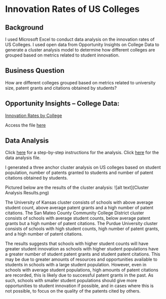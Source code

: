 # Innovation Rates of US Colleges
## Background
I used Microsoft Excel to conduct data analysis on the innovation rates of US Colleges. I used open data from Opportunity Insights on College Data to generate a cluster analysis model to determine how different colleges are grouped based on metrics related to student innovation. 

## Business Question
How are different colleges grouped based on metrics related to university size, patent grants and citations obtained by students?

## Opportunity Insights – College Data:
[Innovation Rates by College](https://opportunityinsights.org/data/?geographic_level=100&topic=105&paper_id=0&__cf_chl_captcha_tk__=c686768e0ed39e3b347c6956b835887ee75fb63f-1616067526-0-ARB-lYpQWXmVfNm7dInIEGVtrepGqEDlQM28xVtcQ3eAZ6Ub0VOMfhHCsmW5buNLpsi9N6ORR8RkClA6L6HWiJT6E-PL37tD_R5iitstE5Qz_EtuymWGBjdVmHdZfNqKqWCs4HPeNfAPkh434qLOa4NSq1WYz3m57n9MfYaFVmjFUUff8Ih3JqcuWXGyAdXn6IG7TfH4YG0GIr6dMAS5X6GAnYTRh_-brTF0FCWhPiKcaBSVnQ8o-iabMLn5WU6x6b0V43mBw9boF3ioM09VqdnR0tWJBIf1qw22OO3EbxnMA07kV_2eA3RSZR0FNbkIKVsPWQ46_aWnGxf9r4luQetwWpxrgse5nrRMc98J8zwZlmowqAVpMhbvX53C1w0gCOLyaj9QJj7a6ArRygArBAvshIyv4e3hEvzbVKmUu4UohWbXUlWl5QLfhdAniVF8U8mmCyIMDRIQ1gD_Wzv1M6w188NwS0IaMELREJTfWImp6gfObqyKNUkq7Vcdn9EHeBcRKPm22MdM4zAdfUCP2JDOxy7If9ENPDoAbu-kF5NTOJ1CICl2HQhr5vMep8I5VegeIGk3d1MgNQkKgVz-E4Lv5IDgTZ784td5zI8ILhHTGaD-S2CBcHVP_VOwlMksg5Qxqy2jZxhps2FDdGQs30ipZjg_OSVwGdev8V-foCCt#resource-listing)

Access the file [here](https://github.com/cli103/innovation-rates-us-colleges/commit/d788d4bdd00d780e17090002b74593191beefb3e)

## Data Analysis
Click [here](https://github.com/cli103/innovation-rates-us-colleges/commit/c6232e60c945034c241a7b793047f1cbb4057915) for a step-by-step instructions for the analysis. 
Click [here](https://github.com/cli103/innovation-rates-us-colleges/commit/516650336354f80134d1290c60408cedc8167a3c) for the data analysis file.

I generated a three anchor cluster analysis on US colleges based on student population, number of patents granted to students and number of patent citations obtained by students.

Pictured below are the results of the cluster analysis: 
![alt text](Cluster Analysis Results.png)

The University of Kansas cluster consists of schools with above average student count, above average patent grants and a high number of patent citations. The San Mateo County Community College District cluster consists of schools with average student counts, below average patent grants but a high number of patent citations. The Purdue University cluster consists of schools with high student counts, high number of patent grants, and a high number of patent citations.

The results suggests that schools with higher student counts will have greater student innovation as schools with higher student populations have a greater number of student patent grants and student patent citations. This may be due to greater amounts of resources and opportunities available to students in schools with a large student population. However, even in schools with average student populations, high amounts of patent citations are recorded, this is likely due to successful patent grants in the past. As such, schools with smaller student populations should give more opportunities to student innovation if possible, and in cases where this is not possible, to focus on the quality of the patents cited by others.  

